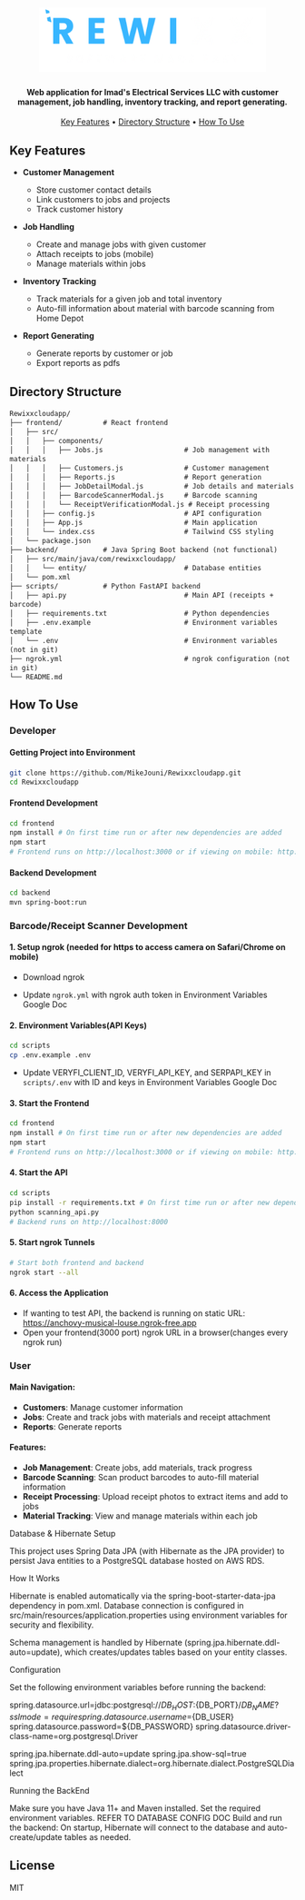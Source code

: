 <h1 align="center">
  <a href="RewixxCloudApp"><img src="https://github.com/MikeJouni/Rewixxcloudapp/blob/zain/assets/images/rewixx_logo.png" width="400" > </a>
</h1>
<h4 align="center">Web application for Imad's Electrical Services LLC with customer management, job handling, inventory tracking, and report generating.</h4>

<p align="center">
  <a href="#key-features">Key Features</a> •
  <a href="#project-structure">Directory Structure</a> •
  <a href="#how-to-use">How To Use</a>
</p>

## Key Features

* **Customer Management**
  - Store customer contact details
  - Link customers to jobs and projects
  - Track customer history

* **Job Handling**
  - Create and manage jobs with given customer
  - Attach receipts to jobs (mobile)
  - Manage materials within jobs

* **Inventory Tracking** 
  - Track materials for a given job and total inventory
  - Auto-fill information about material with barcode scanning from Home Depot
  
* **Report Generating** 
  - Generate reports by customer or job
  - Export reports as pdfs

## Directory Structure

```
Rewixxcloudapp/
├── frontend/          # React frontend 
│   ├── src/
│   │   ├── components/
│   │   │   ├── Jobs.js                    # Job management with materials
│   │   │   ├── Customers.js               # Customer management
│   │   │   ├── Reports.js                 # Report generation
│   │   │   ├── JobDetailModal.js          # Job details and materials
│   │   │   ├── BarcodeScannerModal.js     # Barcode scanning
│   │   │   └── ReceiptVerificationModal.js # Receipt processing
│   │   ├── config.js                      # API configuration
│   │   ├── App.js                         # Main application
│   │   └── index.css                      # Tailwind CSS styling
│   └── package.json
├── backend/           # Java Spring Boot backend (not functional)
│   ├── src/main/java/com/rewixxcloudapp/
│   │   └── entity/                        # Database entities
│   └── pom.xml
├── scripts/           # Python FastAPI backend
│   ├── api.py                             # Main API (receipts + barcode)
│   ├── requirements.txt                   # Python dependencies
│   ├── .env.example                       # Environment variables template
│   └── .env                               # Environment variables (not in git)
├── ngrok.yml                              # ngrok configuration (not in git)
└── README.md          
```

## How To Use

### Developer

#### Getting Project into Environment
```bash
git clone https://github.com/MikeJouni/Rewixxcloudapp.git
cd Rewixxcloudapp
```

#### Frontend Development
```bash
cd frontend
npm install # On first time run or after new dependencies are added
npm start
# Frontend runs on http://localhost:3000 or if viewing on mobile: http://YOUR_COMPUTER_IP:3000

```

#### Backend Development
```bash
cd backend
mvn spring-boot:run
```

### Barcode/Receipt Scanner Development

#### 1. Setup ngrok (needed for https to access camera on Safari/Chrome on mobile)

- Download ngrok

- Update `ngrok.yml` with ngrok auth token in Environment Variables Google Doc

#### 2. Environment Variables(API Keys)

```bash
cd scripts
cp .env.example .env
```

- Update VERYFI_CLIENT_ID, VERYFI_API_KEY, and SERPAPI_KEY in `scripts/.env` with ID and keys in Environment Variables Google Doc


#### 3. Start the Frontend
```bash
cd frontend
npm install # On first time run or after new dependencies are added
npm start
# Frontend runs on http://localhost:3000 or if viewing on mobile: http://YOUR_COMPUTER_IP:3000
```

#### 4. Start the API 
```bash
cd scripts
pip install -r requirements.txt # On first time run or after new dependencies are added
python scanning_api.py
# Backend runs on http://localhost:8000
```

#### 5. Start ngrok Tunnels
```bash
# Start both frontend and backend
ngrok start --all
```

#### 6. Access the Application

- If wanting to test API, the backend is running on static URL: https://anchovy-musical-louse.ngrok-free.app 
- Open your frontend(3000 port) ngrok URL in a browser(changes every ngrok run)


### User

#### Main Navigation:
* **Customers**: Manage customer information
* **Jobs**: Create and track jobs with materials and receipt attachment
* **Reports**: Generate reports

#### Features:
* **Job Management**: Create jobs, add materials, track progress
* **Barcode Scanning**: Scan product barcodes to auto-fill material information
* **Receipt Processing**: Upload receipt photos to extract items and add to jobs
* **Material Tracking**: View and manage materials within each job




Database & Hibernate Setup

This project uses Spring Data JPA (with Hibernate as the JPA provider) to persist Java entities to a PostgreSQL database hosted on AWS RDS.


How It Works

Hibernate is enabled automatically via the spring-boot-starter-data-jpa dependency in pom.xml.
Database connection is configured in src/main/resources/application.properties using environment variables for security and flexibility. 

Schema management is handled by Hibernate (spring.jpa.hibernate.ddl-auto=update), which creates/updates tables based on your entity classes.


Configuration

Set the following environment variables before running the backend:

spring.datasource.url=jdbc:postgresql://${DB_HOST}:${DB_PORT}/${DB_NAME}?sslmode=require
spring.datasource.username=${DB_USER}
spring.datasource.password=${DB_PASSWORD}
spring.datasource.driver-class-name=org.postgresql.Driver

spring.jpa.hibernate.ddl-auto=update
spring.jpa.show-sql=true
spring.jpa.properties.hibernate.dialect=org.hibernate.dialect.PostgreSQLDialect


Running the BackEnd

Make sure you have Java 11+ and Maven installed.
Set the required environment variables. REFER TO DATABASE CONFIG DOC 
Build and run the backend:
On startup, Hibernate will connect to the database and auto-create/update tables as needed.








## License

MIT 
